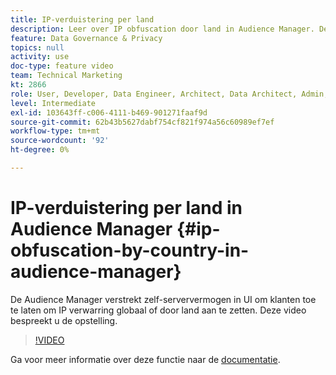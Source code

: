 ```yaml
---
title: IP-verduistering per land
description: Leer over IP obfuscation door land in Audience Manager. Deze toepassing verstrekt zelf-serververmogen in UI om klanten toe te laten om IP obfuscatie globaal of door land aan te zetten. Deze video bespreekt u de opstelling.
feature: Data Governance & Privacy
topics: null
activity: use
doc-type: feature video
team: Technical Marketing
kt: 2866
role: User, Developer, Data Engineer, Architect, Data Architect, Admin, Leader
level: Intermediate
exl-id: 103643ff-c006-4111-b469-901271faaf9d
source-git-commit: 62b43b5627dabf754cf821f974a56c60989ef7ef
workflow-type: tm+mt
source-wordcount: '92'
ht-degree: 0%

---
```


# IP-verduistering per land in Audience Manager {#ip-obfuscation-by-country-in-audience-manager}

De Audience Manager verstrekt zelf-serververmogen in UI om klanten toe te laten om IP verwarring globaal of door land aan te zetten. Deze video bespreekt u de opstelling.

>[!VIDEO](https://video.tv.adobe.com/v/27218/?quality=9)

Ga voor meer informatie over deze functie naar de [documentatie](https://experiencecloud.adobe.com/resources/help/en_US/aam/ip-obfuscation.html).
